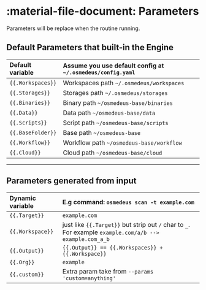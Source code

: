 # :material-file-document: Parameters

Parameters will be replace when the routine running.

## Default Parameters that built-in the Engine

| Default variable     | Assume you use default config at `~/.osmedeus/config.yaml` |
|:---------------------|:-----------------------------------------------------------|
| `{{.Workspaces}}`    | Workspaces path `~/.osmedeus/workspaces`                   |
| `{{.Storages}}`      | Storages path `~/.osmedeus/storages`                       |
| `{{.Binaries}}`      | Binary path `~/osmedeus-base/binaries`                     |
| `{{.Data}}`          | Data path `~/osmedeus-base/data`                           |
| `{{.Scripts}}`       | Script path `~/osmedeus-base/scripts`                      |
| `{{.BaseFolder}}`    | Base path `~/osmedeus-base`                                |
| `{{.Workflow}}`      | Workflow path `~/osmedeus-base/workflow`                   |
| `{{.Cloud}}`         | Cloud path `~/osmedeus-base/cloud`                         |

***

## Parameters generated from input

| Dynamic variable     | E.g command: `osmedeus scan -t example.com`           |
|:---------------------|:------------------------------------------------------|
| `{{.Target}}`        | `example.com`                                         |
| `{{.Workspace}}`     | just like `{{.Target}}` but strip out `/` char  to `_`. For example `example.com/a/b --> example.com_a_b`|
| `{{.Output}}`        | `{{.Output}} == {{.Workspaces}} + {{.Workspace}}`     |
| `{{.Org}}`           | `example`                                             |
| `{{.custom}}`        | Extra param take from `--params 'custom=anything'`    |
